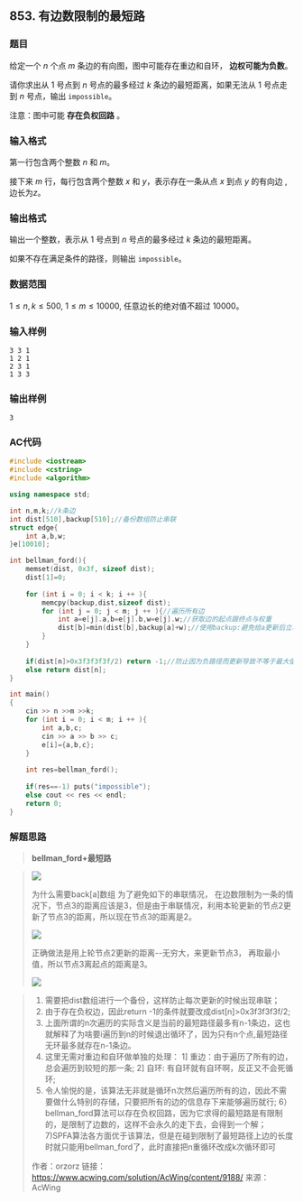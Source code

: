 ##  853. 有边数限制的最短路

### 题目

给定一个 $n$ 个点 $m$ 条边的有向图，图中可能存在重边和自环， **边权可能为负数**。

请你求出从 $1$ 号点到 $n$ 号点的最多经过 $k$ 条边的最短距离，如果无法从 $1$ 号点走到 $n$ 号点，输出 `impossible`。

注意：图中可能 **存在负权回路** 。

### 输入格式

第一行包含两个整数 $n$ 和 $m$。

接下来 $m$ 行，每行包含两个整数 $x$ 和 $y$，表示存在一条从点 $x$ 到点 $y$ 的有向边 ,边长为$z$。

### 输出格式

输出一个整数，表示从 $1$ 号点到 $n$ 号点的最多经过 $k$ 条边的最短距离。

如果不存在满足条件的路径，则输出 `impossible`。

### 数据范围

$1≤n,k≤500$,
$1≤m≤10000$,
任意边长的绝对值不超过 10000。

### 输入样例

```
3 3 1
1 2 1
2 3 1
1 3 3
```

### 输出样例

```
3
```

### AC代码

```c++
#include <iostream>
#include <cstring>
#include <algorithm>

using namespace std;

int n,m,k;//k条边
int dist[510],backup[510];//备份数组防止串联
struct edge{
    int a,b,w;
}e[10010];

int bellman_ford(){
    memset(dist, 0x3f, sizeof dist);
    dist[1]=0;
    
    for (int i = 0; i < k; i ++ ){
        memcpy(backup,dist,sizeof dist);
        for (int j = 0; j < m; j ++ ){//遍历所有边
            int a=e[j].a,b=e[j].b,w=e[j].w;//获取边的起点跟终点与权重
            dist[b]=min(dist[b],backup[a]+w);//使用backup:避免给a更新后立马更新b
        }
    }
    
    if(dist[n]>0x3f3f3f3f/2) return -1;//防止因为负路径而更新导致不等于最大值的情况
    else return dist[n];
}

int main()
{
    cin >> n >>m >>k;
    for (int i = 0; i < m; i ++ ){
        int a,b,c;
        cin >> a >> b >> c;
        e[i]={a,b,c};
    }
    
    int res=bellman_ford();
    
    if(res==-1) puts("impossible");
    else cout << res << endl;
    return 0;
}
```

### 解题思路

>**bellman_ford+最短路**

> ![](https://cdn.acwing.com/media/article/image/2020/06/02/652_fa97a4d6a4-1.png)
>
> 为什么需要back[a]数组
> 为了避免如下的串联情况， 在边数限制为一条的情况下，节点3的距离应该是3，但是由于串联情况，利用本轮更新的节点2更新了节点3的距离，所以现在节点3的距离是2。
>
> ![](https://cdn.acwing.com/media/article/image/2020/06/02/652_8fb5d1dca4-2.PNG)
>
> 正确做法是用上轮节点2更新的距离--无穷大，来更新节点3， 再取最小值，所以节点3离起点的距离是3。
>
> ![](https://cdn.acwing.com/media/article/image/2020/06/02/652_bf119614a4-3.PNG)

> 1) 需要把dist数组进行一个备份，这样防止每次更新的时候出现串联；
> 2) 由于存在负权边，因此return -1的条件就要改成dist[n]>0x3f3f3f3f/2;
> 3) 上面所谓的n次遍历的实际含义是当前的最短路径最多有n-1条边，这也就解释了为啥要i遍历到n的时候退出循环了，因为只有n个点,最短路径无环最多就存在n-1条边。
> 4) 这里无需对重边和自环做单独的处理：
> 1] 重边：由于遍历了所有的边，总会遍历到较短的那一条; 2] 自环: 有自环就有自环啊，反正又不会死循环;
> 5) 令人愉悦的是，该算法无非就是循环n次然后遍历所有的边，因此不需要做什么特别的存储，只要把所有的边的信息存下来能够遍历就行;
> 6）bellman_ford算法可以存在负权回路，因为它求得的最短路是有限制的，是限制了边数的，这样不会永久的走下去，会得到一个解；
> 7)SPFA算法各方面优于该算法，但是在碰到限制了最短路径上边的长度时就只能用bellman_ford了，此时直接把n重循环改成k次循环即可
>
> 作者：orzorz
> 链接：https://www.acwing.com/solution/AcWing/content/9188/
> 来源：AcWing